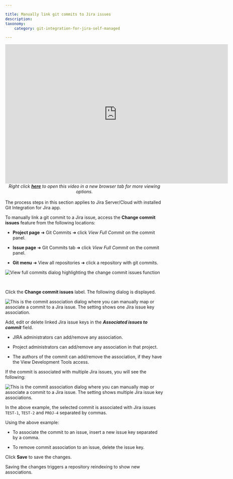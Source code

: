 ```yaml
---

title: Manually link git commits to Jira issues
description:
taxonomy:
    category: git-integration-for-jira-self-managed

---
```


<div class='embed-container embed-container--16-10'>
    <iframe width='709' height='443' src='https://fast.wistia.com/embed/iframe/cq3r68b9ou?videoFoam=true' frameborder='0' allowfullscreen ></iframe>
</div>

<div align='center'>
    <i>Right click <a href='https://bigbrassband.wistia.com/medias/cq3r68b9ou'><b>here</b></a> to open this video in a new browser tab for more viewing options.</i>
</div>
<br>

<div class="bbb-callout bbb--alert">
    <div class="irow">
    <div class="ilogobox">
        <span class="logoimg"></span>
    </div>
    <div class="imsgbox">
        The process steps in this section applies to Jira Server/Cloud with installed Git Integration for Jira app.
    </div>
    </div>
</div>

To manually link a git commit to a Jira issue, access the **Change commit issues** feature from the following locations:

*   **Project page** ➜ Git Commits ➜ click _View Full Commit_ on the commit panel.

*   **Issue page** ➜ Git Commits tab ➜ click _View Full Commit_ on the commit panel.

*   **Git menu** ➜ View all repositories ➜ click a repository with git commits.


![View full commits dialog highlighting the change commit issues function](https://bigbrassband.atlassian.net/wiki/download/thumbnails/1930398296/gitserver-view-full-commits-assoc.png?version=1&modificationDate=1630642883212&cacheVersion=1&api=v2&width=680&height=375)

<br>

Click the **Change commit issues** label. The following dialog is displayed.

![This is the commit association dialog where you can manually map or associate a commit to a Jira issue. The setting shows one Jira issue key association.](https://bigbrassband.atlassian.net/wiki/download/thumbnails/1930398296/gitserver-view-full-commits-assoc-issue-dlg.png?version=1&modificationDate=1630642882967&cacheVersion=1&api=v2&width=566&height=283)

Add, edit or delete linked Jira issue keys in the _**Associated issues to commit**_ field.

*   JIRA administrators can add/remove any association.

*   Project administrators can add/remove any association in that project.

*   The authors of the commit can add/remove the association, if they have the View Development Tools access.



If the commit is associated with multiple Jira issues, you will see the following:

![This is the commit association dialog where you can manually map or associate a commit to a Jira issue. The setting shows multiple Jira issue key associations.](https://bigbrassband.atlassian.net/wiki/download/thumbnails/1930398296/gitserver-view-full-commits-assoc-issue-dlg-multi.png?version=1&modificationDate=1630642882718&cacheVersion=1&api=v2&width=566&height=283)

In the above example, the selected commit is associated with Jira issues `TEST-1`, `TEST-2` and `PROJ-4` separated by commas.

Using the above example:

*   To associate the commit to an issue, insert a new issue key separated by a comma.

*   To remove commit association to an issue, delete the issue key.


Click **Save** to save the changes.

<div class="bbb-callout bbb--info">
    <div class="irow">
    <div class="ilogobox">
        <span class="logoimg"></span>
    </div>
    <div class="imsgbox">
        Saving the changes triggers a repository reindexing to show new associations.
    </div>
    </div>
</div>

